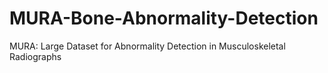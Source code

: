 # MURA-Bone-Abnormality-Detection
MURA: Large Dataset for Abnormality Detection in Musculoskeletal Radiographs

